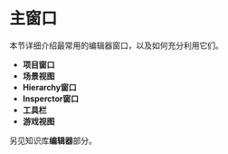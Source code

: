 # 主窗口  

本节详细介绍最常用的编辑器窗口，以及如何充分利用它们。  

* **项目窗口**  
* **场景视图**  
* **Hierarchy窗口**  
* **Insperctor窗口**  
* **工具栏**  
* **游戏视图**  

另见知识库**编辑器**部分。